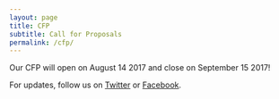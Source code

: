```yaml
---
layout: page
title: CFP
subtitle: Call for Proposals
permalink: /cfp/
---
```


Our CFP will open on August 14 2017 and close on September 15 2017! 

For updates, follow us on [Twitter](https://twitter.com/starconuw) or [Facebook](https://www.facebook.com/starconuw/). 


